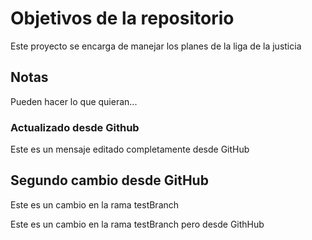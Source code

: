 # Objetivos de la repositorio

Este proyecto se encarga de manejar los planes de la liga de la justicia


## Notas
Pueden hacer lo que quieran...

### Actualizado desde Github
Este es un mensaje editado completamente desde GitHub

## Segundo cambio desde GitHub

Este es un cambio en la rama testBranch

Este es un cambio en la rama testBranch pero desde GithHub
